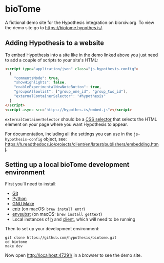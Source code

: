 bioTome
=======

A fictional demo site for the Hypothesis integration on biorxiv.org. To view the demo site go to <https://biotome.hypothes.is/>.

Adding Hypothesis to a website
------------------------------

To embed Hypothesis into a site like in the demo linked above you just need to add a couple of scripts to your site's HTML:

```html
<script type="application/json" class="js-hypothesis-config">
  {
    "commentsMode": true,
    "showHighlights": false,
    "enableExperimentalNewNoteButton": true,
    "groupsAllowlist": ["group_one_id", "group_two_id"],
    "externalContainerSelector": "#hypothesis"
  }
</script>
<script async src="https://hypothes.is/embed.js"></script>
```

`externalContainerSelector` should be a [CSS selector](https://developer.mozilla.org/en-US/docs/Web/CSS/CSS_selectors) that selects the HTML element on your page where you want Hypothesis to appear.

For documentation, including all the settings you can use in the `js-hypothesis-config` object, see: <https://h.readthedocs.io/projects/client/en/latest/publishers/embedding.html>.

Setting up a local bioTome development environment
--------------------------------------------------

First you'll need to install:

* [Git](https://git-scm.com/)
* [Python](https://www.python.org/)
* [GNU Make](https://www.gnu.org/software/make/)
* [entr](https://eradman.com/entrproject/) (on macOS: `brew install entr`)
* [envsubst](https://www.gnu.org/software/gettext/manual/html_node/envsubst-Invocation.html) (on macOS: `brew install gettext`)
* Local instances of [h](https://github.com/hypothesis/h) and [client](https://github.com/hypothesis/client), which will need to be running

Then to set up your development environment:

```terminal
git clone https://github.com/hypothesis/biotome.git
cd biotome
make dev
```

Now open <http://localhost:47291/> in a browser to see the demo site.
